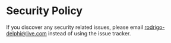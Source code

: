 # Security Policy

If you discover any security related issues, please email rodrigo-delphi@live.com instead of using the issue tracker.
